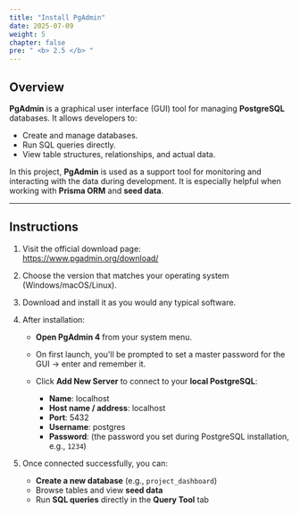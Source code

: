 ```yaml
---
title: "Install PgAdmin"
date: 2025-07-09
weight: 5
chapter: false
pre: " <b> 2.5 </b> "
---
```


## Overview

**PgAdmin** is a graphical user interface (GUI) tool for managing **PostgreSQL** databases. It allows developers to:

- Create and manage databases.
- Run SQL queries directly.
- View table structures, relationships, and actual data.

In this project, **PgAdmin** is used as a support tool for monitoring and interacting with the data during development. It is especially helpful when working with **Prisma ORM** and **seed data**.

---

## Instructions

1. Visit the official download page:  
   https://www.pgadmin.org/download/

2. Choose the version that matches your operating system (Windows/macOS/Linux).

3. Download and install it as you would any typical software.

4. After installation:

   - **Open PgAdmin 4** from your system menu.

   - On first launch, you'll be prompted to set a master password for the GUI → enter and remember it.

   - Click **Add New Server** to connect to your **local PostgreSQL**:

     - **Name**: localhost
     - **Host name / address**: localhost
     - **Port**: 5432
     - **Username**: postgres
     - **Password**: (the password you set during PostgreSQL installation, e.g., `1234`)

5. Once connected successfully, you can:

   - **Create a new database** (e.g., `project_dashboard`)
   - Browse tables and view **seed data**
   - Run **SQL queries** directly in the **Query Tool** tab

